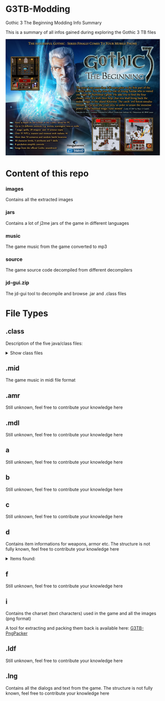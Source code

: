 # G3TB-Modding
Gothic 3 The Beginning Modding Info Summary

This is a summary of all infos gained during exploring the Gothic 3 TB files

![](files/cover.png)

# Content of this repo

### **images**
Contains all the extracted images

### **jars**
Contains a lot of j2me jars of the game in different languages

### **music**
The game music from the game converted to mp3

### **source**
The game source code decompiled from different decompilers

### **jd-gui.zip**
The jd-gui tool to decompile and browse .jar and .class files

# File Types

## **.class**
Description of the five java/class files:

<details>
  <summary>Show class files</summary>

- A.class
  - Still unknown, feel free to contribute your knowledge here
- B.class
  - Still unknown, feel free to contribute your knowledge here
- C.class
  - Still unknown, feel free to contribute your knowledge here
- D.class
  - Still unknown, feel free to contribute your knowledge here
- HG.class
  - Still unknown, feel free to contribute your knowledge here
</details>

## **.mid**
The game music in midi file format

## **.amr**
Still unknown, feel free to contribute your knowledge here

## **.mdl**
Still unknown, feel free to contribute your knowledge here

## **a**
Still unknown, feel free to contribute your knowledge here

## **b**
Still unknown, feel free to contribute your knowledge here

## **c**
Still unknown, feel free to contribute your knowledge here

## **d**
Contains item informations for weapons, armor etc.
The structure is not fully known, feel free to contribute your knowledge here

<details>
  <summary>Items found:</summary>

**Armor**
```
Jesbar's mail shirt (Offset: 13F0)
14 Strength needed 20
28 Prot Weapons 40
1E Prot Arrows 30
00
05DC Value 1500
0202
0A +10 Health
05 +5 Dexterity ?
05 +5 Dexterity ?
00
640F Icon


Chain mail (Offset: 13C1)
28 Strength needed 40
32 Prot Weapons 50
28 Prot Arrows 40
00
0294 Value 660
00
00
640F Icon


Plate mail (Offset: 13DD)
41 Strength needed 65
46 Prot Weapons 70
50 Prot Arrows 80
00
06F4 Value 1780
00
00
6410 Icon


Light plate mail (Offset: 13CF)
37 Strength needed 55
3C Prot Weapons 60
3C Prot Weapons 60
00
041A Value 1050
00
00
6410 Icon

Light diggers trousers (Offset: 136D)
00 Strength needed 0
05 Prot Weapons 0
00 Prot Weapons 0
00
0005 Value 5
00
00
640D Icon
```

**Weapons**
```
Knife (Offset and order of bytes unknown)
?? type one-handed weapon
05 Strength needed 0
0F Max Dmg 0F
0C Min Dmg 12
38 Hit Chance 56
64 Speed 100
0A Range 10
08 Critical hit 8
```

**Copy me to add new item types if you found some**
```
Still unknown, feel free to contribute your knowledge here
```
</details>

## **f**
Still unknown, feel free to contribute your knowledge here

## **i**
Contains the charset (text characters) used in the game and all the images (png format)

A tool for extracting and packing them back is available here: [G3TB-PngPacker](https://github.com/RednibCoding/G3TB-PngPacker)

## **.ldf**
Still unknown, feel free to contribute your knowledge here

## **.lng**
Contains all the dialogs and text from the game. The structure is not fully known, feel free to contribute your knowledge here
